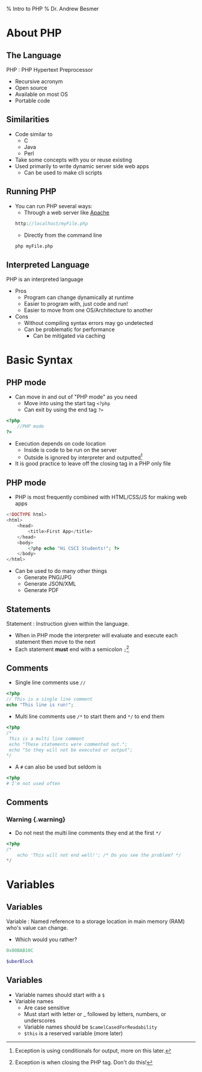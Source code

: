 % Intro to PHP
% Dr. Andrew Besmer

# About PHP

## The Language
PHP
:   PHP Hypertext Preprocessor

* Recursive acronym
* Open source
* Available on most OS
* Portable code

## Similarities
* Code similar to
	* C
	* Java
	* Perl
* Take some concepts with you or reuse existing
* Used primarily to write dynamic server side web apps
	* Can be used to make cli scripts

## Running PHP
* You can run PHP several ways:
	* Through a web server like [Apache](http://httpd.apache.org/) 
	```php
	http://localhost/myFile.php
	```
	* Directly from the command line
	```bash
	php myFile.php
	```

## Interpreted Language
PHP is an interpreted language

* Pros
	* Program can change dynamically at runtime
	* Easier to program with, just code and run!
	* Easier to move from one OS/Architecture to another
* Cons
	* Without compiling syntax errors may go undetected
	* Can be problematic for performance
		* Can be mitigated via caching

# Basic Syntax

## PHP mode
* Can move in and out of "PHP mode" as you need
	* Move into using the start tag `<?php` 
	* Can exit by using the end tag `?>`
```php
<?php
	//PHP mode
?>
```
* Execution depends on code location
	* Inside is code to be run on the server
	* Outside is ignored by interpreter and outputted[^advancedIf]
* It is good practice to leave off the closing tag in a PHP only file

[^advancedIf]: Exception is using conditionals for output, more on this later.

## PHP mode
* PHP is most frequently combined with HTML/CSS/JS for making web apps
```php
<!DOCTYPE html>
<html>
	<head>
		<title>First App</title>
	</head>
	<body>
		<?php echo "Hi CSCI Students!"; ?>
	</body>
</html>
```
* Can be used to do many other things
	* Generate PNG/JPG 
	* Generate JSON/XML
	* Generate PDF

## Statements
Statement
:   Instruction given within the language. 

* When in PHP mode the interpreter will evaluate and execute each statement then move to the next
* Each statement **must** end with a semicolon `;`[^semicolonException]

[^semicolonException]: Exception is when closing the PHP tag.  Don't do this!

## Comments

* Single line comments use `//`
```php
<?php
// This is a single line comment
echo "This line is run!";
```
* Multi line comments use `/*` to start them and `*/` to end them
```php
<?php
/*
 This is a multi line comment
 echo "These statements were commented out.";
 echo "So they will not be executed or output";
*/
```
* A `#` can also be used but seldom is
```php
<?php
# I'm not used often
```

## Comments
### Warning {.warning}

* Do not nest the multi line comments they end at the first `*/`
```php
<?php
/*
	echo 'This will not end well!'; /* Do you see the problem? */
*/
```

# Variables

## Variables
Variable
:   Named reference to a storage location in main memory (RAM) who's value can change.

* Which would you rather? 
```cpp
0x00BAB10C
```
```php
$uberBlock
```

## Variables

* Variable names should start with a `$` 
* Variable names
	* Are case sensitive
	* Must start with letter or _ followed by letters, numbers, or underscores
	* Variable names should be `$camelCasedForReadability`
	* `$this` is a reserved variable (more later)
	 
